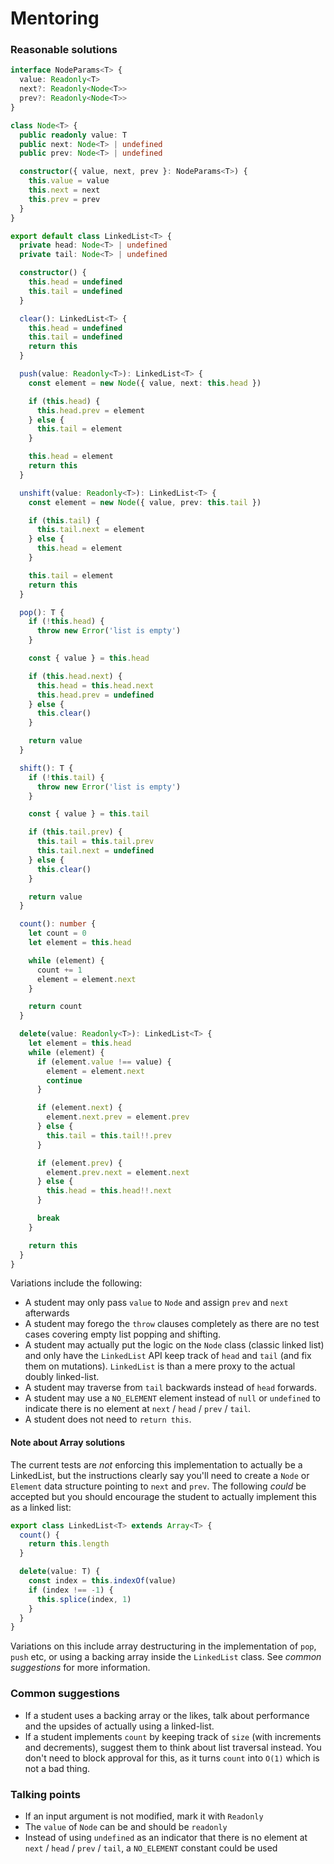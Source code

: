 # Mentoring

### Reasonable solutions
```typescript
interface NodeParams<T> {
  value: Readonly<T>
  next?: Readonly<Node<T>>
  prev?: Readonly<Node<T>>
}

class Node<T> {
  public readonly value: T
  public next: Node<T> | undefined
  public prev: Node<T> | undefined

  constructor({ value, next, prev }: NodeParams<T>) {
    this.value = value
    this.next = next
    this.prev = prev
  }
}

export default class LinkedList<T> {
  private head: Node<T> | undefined
  private tail: Node<T> | undefined

  constructor() {
    this.head = undefined
    this.tail = undefined
  }

  clear(): LinkedList<T> {
    this.head = undefined
    this.tail = undefined
    return this
  }

  push(value: Readonly<T>): LinkedList<T> {
    const element = new Node({ value, next: this.head })

    if (this.head) {
      this.head.prev = element
    } else {
      this.tail = element
    }

    this.head = element
    return this
  }

  unshift(value: Readonly<T>): LinkedList<T> {
    const element = new Node({ value, prev: this.tail })

    if (this.tail) {
      this.tail.next = element
    } else {
      this.head = element
    }

    this.tail = element
    return this
  }

  pop(): T {
    if (!this.head) {
      throw new Error('list is empty')
    }

    const { value } = this.head

    if (this.head.next) {
      this.head = this.head.next
      this.head.prev = undefined
    } else {
      this.clear()
    }

    return value
  }

  shift(): T {
    if (!this.tail) {
      throw new Error('list is empty')
    }

    const { value } = this.tail

    if (this.tail.prev) {
      this.tail = this.tail.prev
      this.tail.next = undefined
    } else {
      this.clear()
    }

    return value
  }

  count(): number {
    let count = 0
    let element = this.head

    while (element) {
      count += 1
      element = element.next
    }

    return count
  }

  delete(value: Readonly<T>): LinkedList<T> {
    let element = this.head
    while (element) {
      if (element.value !== value) {
        element = element.next
        continue
      }

      if (element.next) {
        element.next.prev = element.prev
      } else {
        this.tail = this.tail!!.prev
      }

      if (element.prev) {
        element.prev.next = element.next
      } else {
        this.head = this.head!!.next
      }

      break
    }

    return this
  }
}
```


Variations include the following:
- A student may only pass `value` to `Node` and assign `prev` and `next` afterwards
- A student may forego the `throw` clauses completely as there are no test cases covering empty list popping and shifting.
- A student may actually put the logic on the `Node` class (classic linked list) and only have the `LinkedList` API keep track of `head` and `tail` (and fix them on mutations). `LinkedList` is than a mere proxy to the actual doubly linked-list.
- A student may traverse from `tail` backwards instead of `head` forwards.
- A student may use a `NO_ELEMENT` element instead of `null` or `undefined` to indicate there is no element at `next` / `head` / `prev` / `tail`.
- A student does not need to `return this`.

#### Note about Array solutions
The current tests are _not_ enforcing this implementation to actually be a
LinkedList, but the instructions clearly say you'll need to create a `Node` or
`Element` data structure pointing to `next` and `prev`. The following _could_ be
accepted but you should encourage the student to actually implement this as a
linked list:

```typescript
export class LinkedList<T> extends Array<T> {
  count() {
    return this.length
  }

  delete(value: T) {
    const index = this.indexOf(value)
    if (index !== -1) {
      this.splice(index, 1)
    }
  }
}
```

Variations on this include array destructuring in the implementation of `pop`,
`push` etc, or using a backing array inside the `LinkedList` class. See *common
suggestions* for more information.

### Common suggestions
- If a student uses a backing array or the likes, talk about performance and the upsides of actually using a linked-list.
- If a student implements `count` by keeping track of `size` (with increments and decrements), suggest them to think about list traversal instead. You don't need to block approval for this, as it turns `count` into `O(1)` which is not a bad thing.

### Talking points
- If an input argument is not modified, mark it with `Readonly`
- The `value` of `Node` can be and should be `readonly`
- Instead of using `undefined` as an indicator that there is no element at `next` / `head` / `prev` / `tail`, a `NO_ELEMENT` constant could be used
